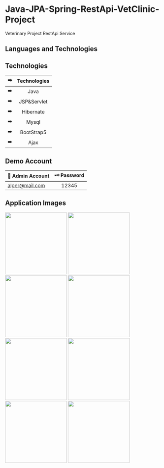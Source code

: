# Java-JPA-Spring-RestApi-VetClinic-Project


Veterinary Project RestApi Service

## Languages and Technologies 


## Technologies
| :arrow_right:| Technologies  | 
| ------------- |:-------------:|
| :arrow_right: | Java  | 
| :arrow_right:| JSP&Servlet   | 
| :arrow_right: |Hibernate  | 
| :arrow_right: | Mysql | 
| :arrow_right:| BootStrap5  | 
| :arrow_right: | Ajax | 

## Demo Account

| 🔐 Admin Account | 🗝️ Password |
| ------------- |:-------------:|
| alper@mail.com	 | 12345 |


## Application Images
<p>
<a href="https://github.com/aalperyilmaz/Java-JPA-Spring-RestApi-VetClinic-Project/blob/main/screeshots/Veteriner%20Klinik%20Rest%20Servisi_00002.jpg" width="200" target="_blank">
<img src="https://github.com/aalperyilmaz/Java-JPA-Spring-RestApi-VetClinic-Project/blob/main/screeshots/Veteriner%20Klinik%20Rest%20Servisi_00002.jpg" width="200" style="max-width:100%;"></a>  

<a href="https://github.com/aalperyilmaz/Java-JPA-Spring-RestApi-VetClinic-Project/blob/main/screeshots/Veteriner%20Klinik%20Rest%20Servisi_00003.jpg" width="200" target="_blank">
<img src="https://github.com/aalperyilmaz/Java-JPA-Spring-RestApi-VetClinic-Project/blob/main/screeshots/Veteriner%20Klinik%20Rest%20Servisi_00003.jpg" width="200" style="max-width:100%;"></a>
  
<a href="https://github.com/aalperyilmaz/Java-JPA-Spring-RestApi-VetClinic-Project/blob/main/screeshots/Veteriner%20Klinik%20Rest%20Servisi_00004.jpg" width="200" target="_blank">
<img src="https://github.com/aalperyilmaz/Java-JPA-Spring-RestApi-VetClinic-Project/blob/main/screeshots/Veteriner%20Klinik%20Rest%20Servisi_00004.jpg" width="200" style="max-width:100%;"></a>
    
<a href="https://github.com/aalperyilmaz/Java-JPA-Spring-RestApi-VetClinic-Project/blob/main/screeshots/Veteriner%20Klinik%20Rest%20Servisi_00005.jpg" width="200" target="_blank">
<img src="https://github.com/aalperyilmaz/Java-JPA-Spring-RestApi-VetClinic-Project/blob/main/screeshots/Veteriner%20Klinik%20Rest%20Servisi_00005.jpg" width="200" style="max-width:100%;"></a>
  
  
<a href="https://github.com/aalperyilmaz/Java-JPA-Spring-RestApi-VetClinic-Project/blob/main/screeshots/Veteriner%20Klinik%20Rest%20Servisi_00006.jpg" width="200" target="_blank">
<img src="https://github.com/aalperyilmaz/Java-JPA-Spring-RestApi-VetClinic-Project/blob/main/screeshots/Veteriner%20Klinik%20Rest%20Servisi_00006.jpg" width="200" style="max-width:100%;"></a>
  
<a href="https://github.com/aalperyilmaz/Java-JPA-Spring-RestApi-VetClinic-Project/blob/main/screeshots/Veteriner%20Klinik%20Rest%20Servisi_00007.jpg" width="200" target="_blank">
<img src="https://github.com/aalperyilmaz/Java-JPA-Spring-RestApi-VetClinic-Project/blob/main/screeshots/Veteriner%20Klinik%20Rest%20Servisi_00007.jpg" width="200" style="max-width:100%;">
  </a>
 
<a href="https://github.com/aalperyilmaz/Java-JPA-Spring-RestApi-VetClinic-Project/blob/main/screeshots/Veteriner%20Klinik%20Rest%20Servisi_00008.jpg" width="200" target="_blank">
<img src="https://github.com/aalperyilmaz/Java-JPA-Spring-RestApi-VetClinic-Project/blob/main/screeshots/Veteriner%20Klinik%20Rest%20Servisi_00008.jpg" width="200" style="max-width:100%;"></a>
  
<a href="https://github.com/aalperyilmaz/Java-JPA-Spring-RestApi-VetClinic-Project/blob/main/screeshots/Veteriner%20Klinik%20Rest%20Servisi_00009.jpg" width="200" target="_blank">
<img src="https://github.com/aalperyilmaz/Java-JPA-Spring-RestApi-VetClinic-Project/blob/main/screeshots/Veteriner%20Klinik%20Rest%20Servisi_00009.jpg" width="200" style="max-width:100%;"></a>
  

  

</p>
